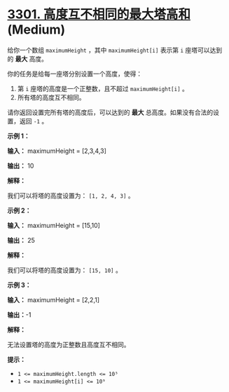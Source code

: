 # [3301. 高度互不相同的最大塔高和][link] (Medium)

[link]: https://leetcode.cn/problems/maximize-the-total-height-of-unique-towers/

给你一个数组 `maximumHeight` ，其中 `maximumHeight[i]` 表示第 `i` 座塔可以达到的 **最大** 高度。

你的任务是给每一座塔分别设置一个高度，使得：

1. 第 `i` 座塔的高度是一个正整数，且不超过 `maximumHeight[i]` 。
2. 所有塔的高度互不相同。

请你返回设置完所有塔的高度后，可以达到的 **最大** 总高度。如果没有合法的设置，返回 `-1` 。

**示例 1：**

**输入：** maximumHeight = \[2,3,4,3\]

**输出：** 10

**解释：**

我们可以将塔的高度设置为： `[1, 2, 4, 3]` 。

**示例 2：**

**输入：** maximumHeight = \[15,10\]

**输出：** 25

**解释：**

我们可以将塔的高度设置为： `[15, 10]` 。

**示例 3：**

**输入：** maximumHeight = \[2,2,1\]

**输出：**-1

**解释：**

无法设置塔的高度为正整数且高度互不相同。

**提示：**

- `1 <= maximumHeight.length <= 10⁵`
- `1 <= maximumHeight[i] <= 10⁹`
